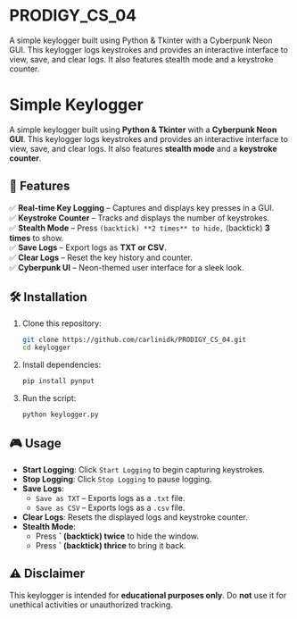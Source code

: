 # PRODIGY_CS_04

A simple keylogger built using Python &amp; Tkinter with a Cyberpunk Neon GUI. This keylogger logs keystrokes and provides an interactive interface to view, save, and clear logs. It also features stealth mode and a keystroke counter.

# Simple Keylogger

A simple keylogger built using **Python & Tkinter** with a **Cyberpunk Neon GUI**. This keylogger logs keystrokes and provides an interactive interface to view, save, and clear logs. It also features **stealth mode** and a **keystroke counter**.

## 🚀 Features

✅ **Real-time Key Logging** – Captures and displays key presses in a GUI.  
✅ **Keystroke Counter** – Tracks and displays the number of keystrokes.  
✅ **Stealth Mode** – Press ` (backtick) **2 times** to hide, ` (backtick) **3 times** to show.  
✅ **Save Logs** – Export logs as **TXT or CSV**.  
✅ **Clear Logs** – Reset the key history and counter.  
✅ **Cyberpunk UI** – Neon-themed user interface for a sleek look.  

## 🛠 Installation

1. Clone this repository:
   ```sh
   git clone https://github.com/carlinidk/PRODIGY_CS_04.git
   cd keylogger
   ```
2. Install dependencies:
   ```sh
   pip install pynput
   ```
3. Run the script:
   ```sh
   python keylogger.py
   ```

## 🎮 Usage

- **Start Logging**: Click `Start Logging` to begin capturing keystrokes.
- **Stop Logging**: Click `Stop Logging` to pause logging.
- **Save Logs**:
  - `Save as TXT` – Exports logs as a `.txt` file.
  - `Save as CSV` – Exports logs as a `.csv` file.
- **Clear Logs**: Resets the displayed logs and keystroke counter.
- **Stealth Mode**:
  - Press **` (backtick) twice** to hide the window.
  - Press **` (backtick) thrice** to bring it back.

## ⚠️ Disclaimer
This keylogger is intended for **educational purposes only**. Do **not** use it for unethical activities or unauthorized tracking.


